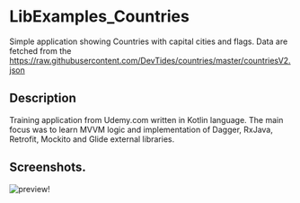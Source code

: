 # LibExamples_Countries
Simple application showing Countries with capital cities and flags. Data are fetched from the https://raw.githubusercontent.com/DevTides/countries/master/countriesV2.json
## Description
Training application from Udemy.com written in Kotlin language. The main focus was to learn MVVM logic and implementation of Dagger, RxJava, Retrofit, Mockito and Glide external libraries. 
## Screenshots. 
![preview](../master/Screenshot_1566853203.png "LibExamples_Countries")!
